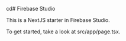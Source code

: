 cd# Firebase Studio

This is a NextJS starter in Firebase Studio.

To get started, take a look at src/app/page.tsx.
